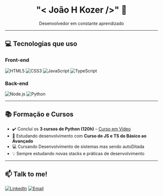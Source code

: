 <h1 align="center"> "< João H Kozer />" 👋</h1>

<p align="center">
   Desenvolvedor em constante aprendizado<br>
</p>

---

## 💻 Tecnologias que uso

### Front-end
![HTML5](https://img.shields.io/badge/HTML5-E34F26?style=for-the-badge&logo=html5&logoColor=white)
![CSS3](https://img.shields.io/badge/CSS3-1572B6?style=for-the-badge&logo=css3&logoColor=white)
![JavaScript](https://img.shields.io/badge/JavaScript-F7DF1E?style=for-the-badge&logo=javascript&logoColor=black)
![TypeScript](https://img.shields.io/badge/TypeScript-3178C6?style=for-the-badge&logo=typescript&logoColor=white)

### Back-end
![Node.js](https://img.shields.io/badge/Node.js-339933?style=for-the-badge&logo=node.js&logoColor=white)
![Python](https://img.shields.io/badge/Python-3776AB?style=for-the-badge&logo=python&logoColor=white)

---

## 📚 Formação e Cursos

- ✔️ Concluí os **3 cursos de Python (120h)** – [Curso em Vídeo](https://www.cursoemvideo.com)
- 📱 Estudando desenvolvimento com **Curso de JS e TS do Básico ao Avançado**
- 💻  Cursando Desenvolvimento de sistemas mas sendo autoDitada
- 💡 Sempre estudando novas stacks e práticas de desenvolvimento

---

## 📫 Talk to me!

[![LinkedIn](https://img.shields.io/badge/LinkedIn-0077B5?style=flat&logo=linkedin&logoColor=white)](https://www.linkedin.com/in/joão-henrique-lamp-kozer-11197b335)
[![Email](https://img.shields.io/badge/Email-D14836?style=flat&logo=gmail&logoColor=white)](mailto:seuemail@gmail.com)


